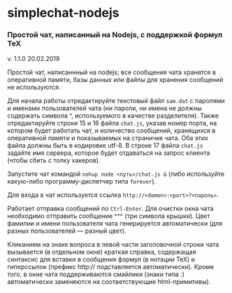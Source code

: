 # simplechat-nodejs
### Простой чат, написанный на Nodejs, с поддержкой формул TeX

v. 1.1.0 20.02.2019

Простой чат, написаннный на nodejs; все сообщения чата хранятся в оперативной памяти, базы данных или файлы для хранения сообщений не используются.

Для начала работы отредактируйте текстовый файл `sam.dat` с паролями и именами пользователей чата (ни пароли, ни имена не должны содержать символа ^, используемого в качестве разделителя). Также отредактируйте строки 15 и 16 файла `chat.js`, указав номер порта, на котором будет работать чат, и количество сообщений, хранящихся в оперативной памяти и показываемых на страничке чата. Оба этих файла должны быть в кодировке utf-8. В строке 17 файла `chat.js` задайте имя сервера, которое будет отдаваться на запрос клиента (чтобы сбить с толку хакеров).

Запустите чат командой `nohup node <путь>/chat.js &` (либо используйте какую-либо программу-диспетчер типа `forever`).

Для входа в чат используется ссылка `http://<domen>:<port>?<пароль>`.

Работает отправка сообщений по `Ctrl-Enter`. Для очистки окна чата необходимо отправить сообщение ^^^ (три символа крышки). Цвет фамилии и имени пользователя чата генерируется автоматически (для разных пользователей — разный цвет).

Кликанием на знаке вопроса в левой части заголовочной строки чата вызывается (в отдельном окне) краткая справка, содержащая синтаксис для вставки в сообщения формул (в нотации TeX) и гиперссылок (префикс http:// подставляется автоматически). Кроме того, в окне чата поддерживаются смайлики (знаки типа :) автоматически заменяются на соответствующие html-примитивы).
